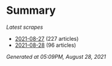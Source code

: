 # Summary
*Latest scrapes*
* [2021-08-27](https://github.com/nuuuwan/news_lk/blob/data/news_lk.2021-08-27.json) (227 articles)
* [2021-08-28](https://github.com/nuuuwan/news_lk/blob/data/news_lk.2021-08-28.json) (96 articles)

*Generated at 05:09PM, August 28, 2021*